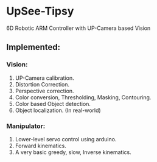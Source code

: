 # UpSee-Tipsy
6D Robotic ARM Controller with UP-Camera based Vision

## Implemented:  

### Vision:  

1. UP-Camera calibration.  
2. Distortion Correction.  
3. Perspective correction.  
4. Color conversion, Thresholding, Masking, Contouring.  
5. Color based Object detection.   
6. Object localization. (In real-world)  


### Manipulator:  

1. Lower-level servo control using arduino.  
2. Forward kinematics.  
3. A very basic greedy, slow, Inverse kinematics.  
